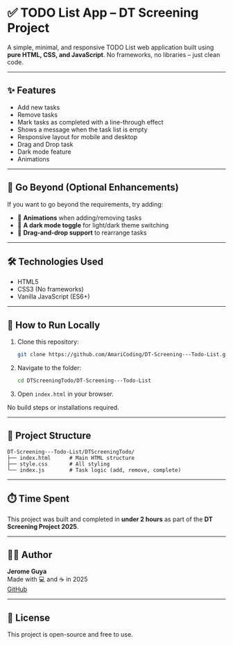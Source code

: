 # ✅ TODO List App – DT Screening Project

A simple, minimal, and responsive TODO List web application built using **pure HTML, CSS, and JavaScript**. No frameworks, no libraries – just clean code.

---

## ✨ Features

- Add new tasks
- Remove tasks
- Mark tasks as completed with a line-through effect
- Shows a message when the task list is empty
- Responsive layout for mobile and desktop
- Drag and Drop task
- Dark mode feature
- Animations

---

## 💪 Go Beyond (Optional Enhancements)

If you want to go beyond the requirements, try adding:

- 🚀 **Animations** when adding/removing tasks
- 🎨 **A dark mode toggle** for light/dark theme switching
- 📌 **Drag-and-drop support** to rearrange tasks

---

## 🛠️ Technologies Used

- HTML5
- CSS3 (No frameworks)
- Vanilla JavaScript (ES6+)

---

## 🚀 How to Run Locally

1. Clone this repository:
   ```bash
   git clone https://github.com/AmariCoding/DT-Screening---Todo-List.git
   ```
2. Navigate to the folder:
   ```bash
   cd DTScreeningTodo/DT-Screening---Todo-List
   ```
3. Open `index.html` in your browser.

No build steps or installations required.

---

## 📁 Project Structure

```
DT-Screening---Todo-List/DTScreeningTodo/
├── index.html      # Main HTML structure
├── style.css       # All styling
└── index.js        # Task logic (add, remove, complete)
```

---

## ⏱️ Time Spent

This project was built and completed in **under 2 hours** as part of the **DT Screening Project 2025**.

---

## 👨‍💻 Author

**Jerome Guya**  
Made with 💻 and ☕ in 2025  
[GitHub](https://github.com/AmariCoding) <!-- Update with your GitHub if desired -->

---

## 📄 License

This project is open-source and free to use.

